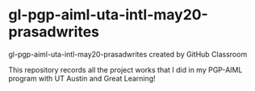 # gl-pgp-aiml-uta-intl-may20-prasadwrites
gl-pgp-aiml-uta-intl-may20-prasadwrites created by GitHub Classroom

This repository records all the project works that I did in my PGP-AIML program with UT Austin and Great Learning!
